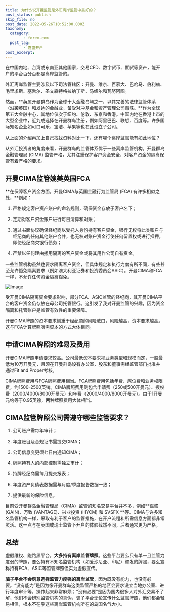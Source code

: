 ```yaml
---
title: 为什么说开曼监管是外汇离岸监管中最好的？
post_status: publish
skip_file: no
post_date: 2022-05-26T10:52:00.000Z
taxonomy:
  category:
        - forex-com
  post_tag:
        - 嘉盛开户
post_excerpt: 
---
```

在中国内地、台湾或东南亚其他国家，交易CFD、数字货币、期货等资产，能开户的平台百分百都是离岸监管的。

外汇离岸监管主要涉及以下司法管辖区：开曼、维京、百慕大、巴哈马、伯利兹、毛里求斯、塞舌尔、圣文森特格拉纳丁斯、马绍尔和瓦努阿图。

然而，**英属开曼群岛作为全球十大金融岛屿之一，以其完善的法律监管体系（沿袭英国）和发达的金融业，备受对冲基金和资产管理公司青睐。**作为全球第五大金融中心，其地位仅次于纽约、伦敦、东京和香港。中国内地在香港上市的大型企业中，近九成选择在开曼群岛注册，例如阿里巴巴、联想、百度等。许多国际知名企业如可口可乐、宝洁、苹果等也在此设立子公司。

从上面的介绍再加上自己找找资料对比一下，还有哪个离岸监管能有如此地位？

从外汇投资者的角度来看，开曼群岛的监管体系优于一些离岸监管机构。开曼群岛金融管理局 (CIMA) 监管严格，尤其注重保护客户资金安全，对客户资金的隔离保管有着严格的要求。

## 开曼CIMA监管媲美英国FCA

**在保障客户资金方面，开曼CIMA与英国金融行为监管局 (FCA) 有许多相似之处，**例如：

1. 严格规定客户资产账户的命名规则，确保资金存放于客户名下；

1. 定期对客户资金账户进行每日清算和对账；

1. 通过书面协议确保经纪商以受托人身份持有客户资金，银行无权将此类账户与经纪商的任何其他账户合并，也无权对账户资金行使任何留置权或进行扣押，即使经纪商欠银行债务；

1. 严禁以任何理由挪用隔离的客户资金或将其用作公司自有资金。

一些监管机构虽然也要求隔离客户资金，但具体规定和执行力度有所不同，有些甚至允许豁免隔离要求（例如澳大利亚证券和投资委员会ASIC）。开曼CIMA和FCA一样，不允许任何资金隔离豁免。

![Image](https://prod-files-secure.s3.us-west-2.amazonaws.com/39ed1227-6d7d-4570-be36-9ccd4a2c4241/bd849744-3fcb-4a37-8312-357962c8f065/image.png?X-Amz-Algorithm=AWS4-HMAC-SHA256&X-Amz-Content-Sha256=UNSIGNED-PAYLOAD&X-Amz-Credential=ASIAZI2LB466YCSD2QP7%2F20250708%2Fus-west-2%2Fs3%2Faws4_request&X-Amz-Date=20250708T101344Z&X-Amz-Expires=3600&X-Amz-Security-Token=IQoJb3JpZ2luX2VjEIH%2F%2F%2F%2F%2F%2F%2F%2F%2F%2FwEaCXVzLXdlc3QtMiJGMEQCIBnvo4IfusSEJiUhqL3b860NoWz4X4Cp%2BKPHO6nFaGXAAiB29AxuliMsAb6DED7t1v03T6BbfRW9ctiWNl%2BbHUHC1iqIBAiK%2F%2F%2F%2F%2F%2F%2F%2F%2F%2F8BEAAaDDYzNzQyMzE4MzgwNSIMhRxxKCndIyZItetvKtwDHC4380WOqlFY6LNs3WGX8REu5RHIQRj3ykIYuV%2FsB9y5FOEghzCeoRMZiQLwDOJJhJFrfJPdm4Eb42jvJDF7n4wFBHBMG4srDWQ3f%2FaKlf2zaDi2w%2FLfJLrU0juUPbftEK%2FPEc%2FdxZIlQjPACjX%2FoYp0o1bjyNCogsdH0%2Fu%2Bt40X0H%2B5UP2Mw9pJqOK13fyqHp86Wd6AEbq7ekUDTdkSZQcS7vF45fM%2B3hhRxdJv0Ff5vsrES0%2BVQulw5B5jOA7PQmvdbLFlXgk2ZFiZKxsHRqe%2FiXAjiphkY7LMdTDKg1L6IFbJsmXLeJWDmCVzzUrRzidB5JMVIzcForHCqODkNTSaZXsi2akgroElb6Yf59Duwmi9%2FVs%2B6cLIX2pL1B5HbPtAocaofHux4mo%2FbrzxvbpTbjSug05mhmQonAvyfnCA6Y9BTNhVDIMng3k%2BIEaom7WLy%2B9iVcf6DIN5l3tzYwGOBDwOh0mPW0nfvxw64HJV%2FPOdJfhDFgqgszuFaveroov8D07CDSgNYX6Y7Wd%2BlJeqQPIypopHUgo7%2B%2BjEK9o%2FbZJ%2BJrz57S8HmbvNqrXELs6TekvAfdy2OSDhTt9uj%2F7W4L%2FzE3iBawF06DqeA8QwdNvafBpbd0cfqpIwjK2zwwY6pgHyckLSX65BxPvGDdhnBrs%2BErj0Xk5LABeGjAJM6FEDgK3MEBtQIj3wCyOAhQFq4HZGdjqNadLotESpDnd3PgzbUO4QSZXGlyzpiswCy%2B5NnP%2BB2hcvGRFsjW1%2BQr0XC%2FTJgcDTMgh44VSjRxeIXUwZKE%2BJ3C4aWqXK%2F0YnrxiqKIE2lhyA0SNYUJuSxSUEHf3cQ5kbvR%2FCui7hUsCXtQW3n7IkjhCs&X-Amz-Signature=add7a849d76fc6b1de70cd8a9e0111c4395869349b5629480f9db5e3acd46fce&X-Amz-SignedHeaders=host&x-amz-checksum-mode=ENABLED&x-id=GetObject)

受开曼CIMA隔离资金要求影响，部分FCA、ASIC监管的经纪商，其开曼CIMA平台的客户资金仍存放在母公司托管银行。这引发了我对开曼监管的兴趣，因为资金隔离和托管账户是监管有效性的重要保障。

开曼CIMA牌照的资本要求侧重于经纪商的风险敞口，风险越高，资本要求越高。这与FCA计算牌照所需资本的方式大体相同。

## **申请CIMA牌照的难易及费用**

开曼CIMA牌照申请要求较高。公司最低资本要求视业务类型和规模而定，一般最低为10万开曼元，且须在开曼群岛设有办公室，股东和董事需经监管部门批准并通过Fit and Proper考核。

CIMA牌照费用与FCA牌照费用相当。FCA牌照费用包括年费、席位费和业务权限费，约1500-2500英镑。CIMA牌照费用则包含申请费（250或500开曼元）、授权费（2000/4000/8000开曼元）和年费（2000/4000/8000开曼元）。由于1开曼元约等于0.95英镑，两种牌照费用大体相当。

## CIMA监管牌照公司需遵守哪些监管要求？

1. 公司账户需每年审计；

1. 年度账目及合规证书需提交CIMA；

1. 公司信息变更须七日内通知CIMA；

1. 牌照持有人的内部控制需独立审计；

1. 持牌经纪商需每月提交报表；

1. 年度资产负债表数据需与月度/季度报告数据一致；

1. 提供最新的保险信息。

目前受开曼群岛金融管理局（CIMA）监管的知名交易平台并不多，例如**嘉盛 (GAIN)、万致 (VANTAGE)、兴业投资 (HYCM) 和 SVSFX **等。CIMA与许多知名监管机构一样，采取有利于客户的监管措施，在开户流程和所需信息方面都非常灵活。这一点与在英国或瑞士监管下开户的体验截然不同，后者通常更为严格。

## 总结

虚假维权、跑路黑平台，**大多持有离岸监管牌照**。这些平台要么只有单一且监管力度弱的牌照，要么持有不知名监管机构（如爱沙尼亚、印尼）颁发的牌照，要么宣称持有FCA、ASIC等监管牌照但实为虚假宣传。

**骗子平台不会刻意选择监管力度强的离岸监管**，因为既没有能力，也没有必要。“没有能力”是因为像开曼群岛这类监管严格的地区会要求设立当地办公室、进行年度审计等，操作起来非常麻烦；“没有必要”是因为国内很多人对外汇交易不了解，他们不会辨别监管机构的真伪，骗子平台无论宣传什么监管牌照，他们都会轻易相信，根本不在乎这些离岸监管机构所在的岛国名气大小。